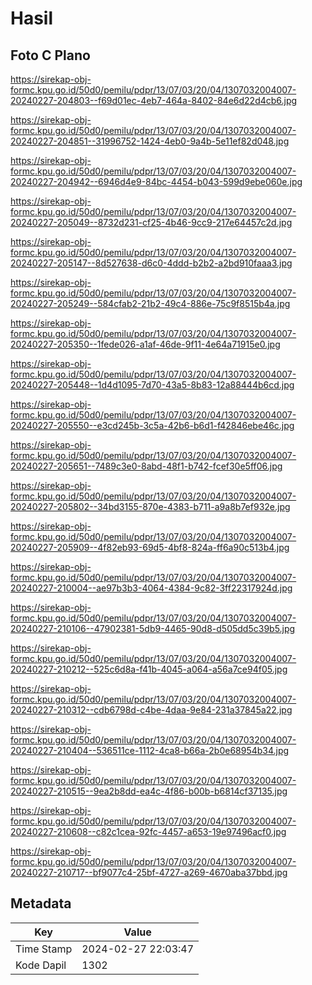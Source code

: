 # Hasil

## Foto C Plano

https://sirekap-obj-formc.kpu.go.id/50d0/pemilu/pdpr/13/07/03/20/04/1307032004007-20240227-204803--f69d01ec-4eb7-464a-8402-84e6d22d4cb6.jpg

https://sirekap-obj-formc.kpu.go.id/50d0/pemilu/pdpr/13/07/03/20/04/1307032004007-20240227-204851--31996752-1424-4eb0-9a4b-5e11ef82d048.jpg

https://sirekap-obj-formc.kpu.go.id/50d0/pemilu/pdpr/13/07/03/20/04/1307032004007-20240227-204942--6946d4e9-84bc-4454-b043-599d9ebe060e.jpg

https://sirekap-obj-formc.kpu.go.id/50d0/pemilu/pdpr/13/07/03/20/04/1307032004007-20240227-205049--8732d231-cf25-4b46-9cc9-217e64457c2d.jpg

https://sirekap-obj-formc.kpu.go.id/50d0/pemilu/pdpr/13/07/03/20/04/1307032004007-20240227-205147--8d527638-d6c0-4ddd-b2b2-a2bd910faaa3.jpg

https://sirekap-obj-formc.kpu.go.id/50d0/pemilu/pdpr/13/07/03/20/04/1307032004007-20240227-205249--584cfab2-21b2-49c4-886e-75c9f8515b4a.jpg

https://sirekap-obj-formc.kpu.go.id/50d0/pemilu/pdpr/13/07/03/20/04/1307032004007-20240227-205350--1fede026-a1af-46de-9f11-4e64a71915e0.jpg

https://sirekap-obj-formc.kpu.go.id/50d0/pemilu/pdpr/13/07/03/20/04/1307032004007-20240227-205448--1d4d1095-7d70-43a5-8b83-12a88444b6cd.jpg

https://sirekap-obj-formc.kpu.go.id/50d0/pemilu/pdpr/13/07/03/20/04/1307032004007-20240227-205550--e3cd245b-3c5a-42b6-b6d1-f42846ebe46c.jpg

https://sirekap-obj-formc.kpu.go.id/50d0/pemilu/pdpr/13/07/03/20/04/1307032004007-20240227-205651--7489c3e0-8abd-48f1-b742-fcef30e5ff06.jpg

https://sirekap-obj-formc.kpu.go.id/50d0/pemilu/pdpr/13/07/03/20/04/1307032004007-20240227-205802--34bd3155-870e-4383-b711-a9a8b7ef932e.jpg

https://sirekap-obj-formc.kpu.go.id/50d0/pemilu/pdpr/13/07/03/20/04/1307032004007-20240227-205909--4f82eb93-69d5-4bf8-824a-ff6a90c513b4.jpg

https://sirekap-obj-formc.kpu.go.id/50d0/pemilu/pdpr/13/07/03/20/04/1307032004007-20240227-210004--ae97b3b3-4064-4384-9c82-3ff22317924d.jpg

https://sirekap-obj-formc.kpu.go.id/50d0/pemilu/pdpr/13/07/03/20/04/1307032004007-20240227-210106--47902381-5db9-4465-90d8-d505dd5c39b5.jpg

https://sirekap-obj-formc.kpu.go.id/50d0/pemilu/pdpr/13/07/03/20/04/1307032004007-20240227-210212--525c6d8a-f41b-4045-a064-a56a7ce94f05.jpg

https://sirekap-obj-formc.kpu.go.id/50d0/pemilu/pdpr/13/07/03/20/04/1307032004007-20240227-210312--cdb6798d-c4be-4daa-9e84-231a37845a22.jpg

https://sirekap-obj-formc.kpu.go.id/50d0/pemilu/pdpr/13/07/03/20/04/1307032004007-20240227-210404--536511ce-1112-4ca8-b66a-2b0e68954b34.jpg

https://sirekap-obj-formc.kpu.go.id/50d0/pemilu/pdpr/13/07/03/20/04/1307032004007-20240227-210515--9ea2b8dd-ea4c-4f86-b00b-b6814cf37135.jpg

https://sirekap-obj-formc.kpu.go.id/50d0/pemilu/pdpr/13/07/03/20/04/1307032004007-20240227-210608--c82c1cea-92fc-4457-a653-19e97496acf0.jpg

https://sirekap-obj-formc.kpu.go.id/50d0/pemilu/pdpr/13/07/03/20/04/1307032004007-20240227-210717--bf9077c4-25bf-4727-a269-4670aba37bbd.jpg


## Metadata

| Key        | Value               |
| ---------- | ------------------- |
| Time Stamp | 2024-02-27 22:03:47 |
| Kode Dapil | 1302                |



